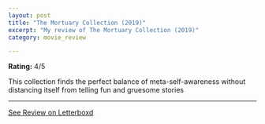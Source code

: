 ```yaml
---
layout: post
title: "The Mortuary Collection (2019)"
excerpt: "My review of The Mortuary Collection (2019)"
category: movie_review

---
```


**Rating:** 4/5

This collection finds the perfect balance of meta-self-awareness without distancing itself from telling fun and gruesome stories

<hr>

[See Review on Letterboxd](https://boxd.it/1pdg6N)
